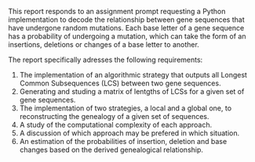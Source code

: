 This report responds to an assignment prompt requesting a Python implementation to decode the relationship between gene sequences that have undergone random mutations. Each base letter of a gene sequence has a probability of undergoing a mutation, which can take the form of an insertions, deletions or changes of a base letter to another.

The report specifically adresses the following requirements:
1. The implementation of an algorithmic strategy that outputs all Longest Common Subsequences (LCS) between two gene sequences.
2. Generating and studing a matrix of lentgths of LCSs for a given set of gene sequences.
3. The implementation of two strategies, a local and a global one, to reconstructing the genealogy of a given set of sequences.
4. A study of the computational complexity of each approach.
5. A discussion of which approach may be prefered in which situation.
6. An estimation of the probabilities of insertion, deletion and base changes based on the derived genealogical relationship.
